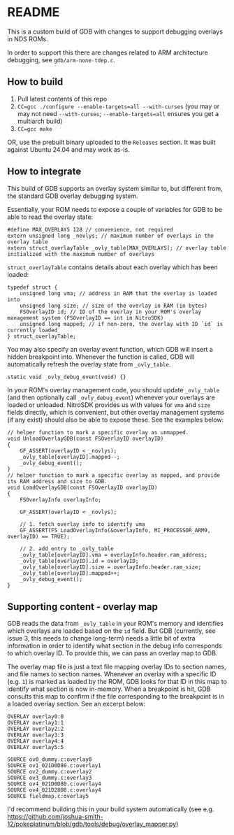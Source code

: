 # README

This is a custom build of GDB with changes to support debugging overlays in NDS ROMs.

In order to support this there are changes related to ARM architecture debugging, see `gdb/arm-none-tdep.c`.

## How to build

1. Pull latest contents of this repo
2. `CC=gcc ./configure --enable-targets=all --with-curses` (you may or may not need `--with-curses`; `--enable-targets=all` ensures you get a multiarch build)
3. `CC=gcc make`

OR, use the prebuilt binary uploaded to the `Releases` section. It was built against Ubuntu 24.04 and may work as-is.

## How to integrate

This build of GDB supports an overlay system similar to, but different from, the standard GDB overlay debugging system.

Essentially, your ROM needs to expose a couple of variables for GDB to be able to read the overlay state:

```
#define MAX_OVERLAYS 128 // convenience, not required
extern unsigned long _novlys; // maximum number of overlays in the overlay table
extern struct_overlayTable _ovly_table[MAX_OVERLAYS]; // overlay table initialized with the maximum number of overlays
```

`struct_overlayTable` contains details about each overlay which has been loaded:

```
typedef struct {
    unsigned long vma; // address in RAM that the overlay is loaded into
    unsigned long size; // size of the overlay in RAM (in bytes)
    FSOverlayID id; // ID of the overlay in your ROM's overlay management system (FSOverlayID == int in NitroSDK)
    unsigned long mapped; // if non-zero, the overlay with ID `id` is currently loaded
} struct_overlayTable;
```

You may also specify an overlay event function, which GDB will insert a hidden breakpoint into. Whenever the function is called, GDB will automatically refresh the overlay state from `_ovly_table`.

```
static void _ovly_debug_event(void) {}
```

In your ROM's overlay management code, you should update `_ovly_table` (and then optionally call `_ovly_debug_event`) whenever your overlays are loaded or unloaded. NitroSDK provides us with values for `vma` and `size` fields directly, which is convenient, but other overlay management systems (if any exist) should also be able to expose these. See the examples below:

```
// helper function to mark a specific overlay as unmapped.
void UnloadOverlayGDB(const FSOverlayID overlayID)
{
    GF_ASSERT(overlayID < _novlys);
    _ovly_table[overlayID].mapped--;
    _ovly_debug_event();
}
// helper function to mark a specific overlay as mapped, and provide its RAM address and size to GDB.
void LoadOverlayGDB(const FSOverlayID overlayID)
{
    FSOverlayInfo overlayInfo;

    GF_ASSERT(overlayID < _novlys);

    // 1. fetch overlay info to identify vma
    GF_ASSERT(FS_LoadOverlayInfo(&overlayInfo, MI_PROCESSOR_ARM9, overlayID) == TRUE);

    // 2. add entry to _ovly_table
    _ovly_table[overlayID].vma = overlayInfo.header.ram_address;
    _ovly_table[overlayID].id = overlayID;
    _ovly_table[overlayID].size = overlayInfo.header.ram_size;
    _ovly_table[overlayID].mapped++;
    _ovly_debug_event();
}
```

## Supporting content - overlay map

GDB reads the data from `_ovly_table` in your ROM's memory and identifies which overlays are loaded based on the `id` field. But GDB (currently, see issue 3, this needs to change long-term) needs a little bit of extra information in order to identify what section in the debug info corresponds to which overlay ID. To provide this, we can pass an overlay map to GDB.

The overlay map file is just a text file mapping overlay IDs to section names, and file names to section names. Whenever an overlay with a specific ID (e.g. `1`) is marked as loaded by the ROM, GDB looks for that ID in this map to identify what section is now in-memory. When a breakpoint is hit, GDB consults this map to confirm if the file corresponding to the breakpoint is in a loaded overlay section. See an excerpt below:

```
OVERLAY overlay0:0
OVERLAY overlay1:1
OVERLAY overlay2:2
OVERLAY overlay3:3
OVERLAY overlay4:4
OVERLAY overlay5:5

SOURCE ov0_dummy.c:overlay0
SOURCE ov1_021D0D80.c:overlay1
SOURCE ov2_dummy.c:overlay2
SOURCE ov3_dummy.c:overlay3
SOURCE ov4_021D0D80.c:overlay4
SOURCE ov4_021D2808.c:overlay4
SOURCE fieldmap.c:overlay5
```

I'd recommend building this in your build system automatically (see e.g. https://github.com/joshua-smith-12/pokeplatinum/blob/gdb/tools/debug/overlay_mapper.py)
